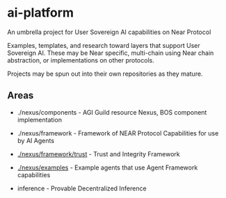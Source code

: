 # ai-platform
An umbrella project for User Sovereign AI capabilities on Near Protocol

Examples, templates, and research toward layers that support User Sovereign AI. 
These may be Near specific, multi-chain using Near chain abstraction, or implementations on other protocols. 

Projects may be spun out into their own repositories as they mature.

## Areas
 * ./nexus/components - AGI Guild resource Nexus, BOS component implementation
 * ./nexus/framework - Framework of NEAR Protocol Capabilities for use by AI Agents
 * [./nexus/framework/trust](nexus/framework/trust) - Trust and Integrity Framework
 * [./nexus/examples](nexus/examples) - Example agents that use Agent Framework capabilities


 * inference - Provable Decentralized Inference

